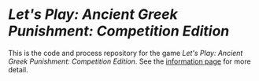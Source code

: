 # *Let's Play: Ancient Greek Punishment: Competition Edition*

This is the code and process repository for the game *Let's Play: Ancient Greek Punishment: Competition Edition*. See the [information page](info/) for more detail.
